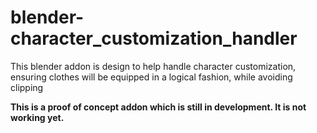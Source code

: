 # blender-character_customization_handler

This blender addon is design to help handle character customization, ensuring clothes will be equipped in a logical fashion, while avoiding clipping

**This is a proof of concept addon which is still in development. It is not working yet.**
